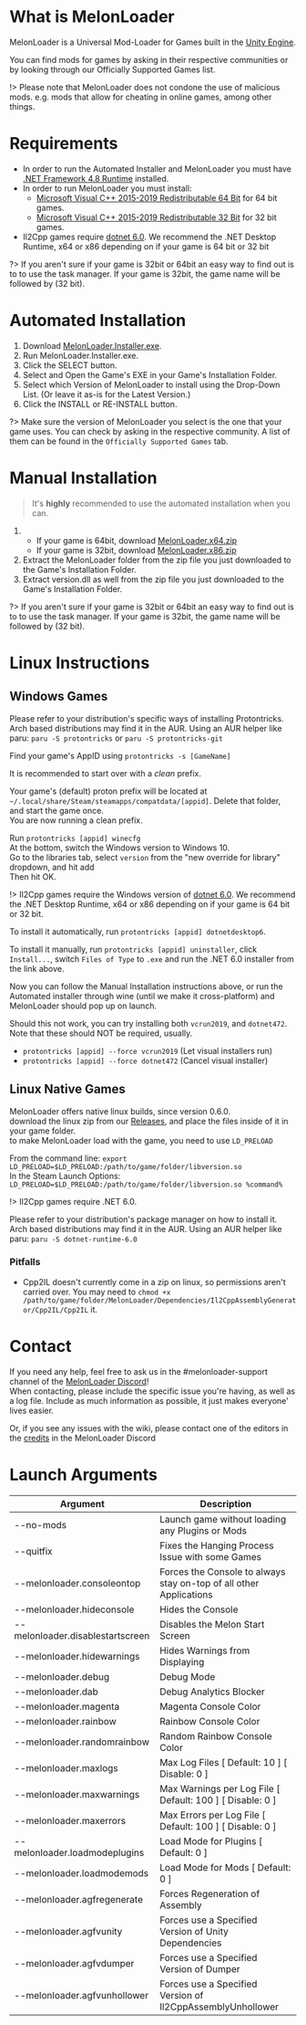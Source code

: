 # What is MelonLoader
MelonLoader is a Universal Mod-Loader for Games built in the [Unity Engine](https://unity.com).

You can find mods for games by asking in their respective communities or by looking through our Officially Supported Games list.

!> Please note that MelonLoader does not condone the use of malicious mods. e.g. mods that allow for cheating in online games, among other things.

# Requirements

- In order to run the Automated Installer and MelonLoader you must have [.NET Framework 4.8 Runtime](https://dotnet.microsoft.com/download/dotnet-framework/net48) installed.
- In order to run MelonLoader you must install:
  - [Microsoft Visual C++ 2015-2019 Redistributable 64 Bit](https://aka.ms/vs/16/release/vc_redist.x64.exe) for 64 bit games.
  - [Microsoft Visual C++ 2015-2019 Redistributable 32 Bit](https://aka.ms/vs/16/release/vc_redist.x86.exe) for 32 bit games.
- Il2Cpp games require [dotnet 6.0](https://dotnet.microsoft.com/en-us/download/dotnet/6.0#runtime-desktop-6.0.19). We recommend the .NET Desktop Runtime, x64 or x86 depending on if your game is 64 bit or 32 bit

?> If you aren't sure if your game is 32bit or 64bit an easy way to find out is to to use the task manager. If your game is 32bit, the game name will be followed by (32 bit).

# Automated Installation

1. Download [MelonLoader.Installer.exe](https://github.com/HerpDerpinstine/MelonLoader/releases/latest/download/MelonLoader.Installer.exe).
2. Run MelonLoader.Installer.exe.
3. Click the SELECT button.
4. Select and Open the Game's EXE in your Game's Installation Folder.
5. Select which Version of MelonLoader to install using the Drop-Down List.  (Or leave it as-is for the Latest Version.)
6. Click the INSTALL or RE-INSTALL button.

?> Make sure the version of MelonLoader you select is the one that your game uses. You can check by asking in the respective community. A list of them can be found in the `Officially Supported Games` tab.

# Manual Installation

> It's **highly** recommended to use the automated installation when you can.

1. - If your game is 64bit, download [MelonLoader.x64.zip](https://github.com/LavaGang/MelonLoader/releases/latest/download/MelonLoader.x64.zip)
   - If your game is 32bit, download [MelonLoader.x86.zip](https://github.com/LavaGang/MelonLoader/releases/latest/download/MelonLoader.x86.zip)
2. Extract the MelonLoader folder from the zip file you just downloaded to the Game's Installation Folder.
3. Extract version.dll as well from the zip file you just downloaded to the Game's Installation Folder. 

?> If you aren't sure if your game is 32bit or 64bit an easy way to find out is to to use the task manager. If your game is 32bit, the game name will be followed by (32 bit).

# Linux Instructions

## Windows Games
Please refer to your distribution's specific ways of installing Protontricks. <br>
Arch based distributions may find it in the AUR. Using an AUR helper like paru: `paru -S protontricks` or `paru -S protontricks-git`

Find your game's AppID using `protontricks -s [GameName]`

It is recommended to start over with a *clean* prefix.

Your game's (default) proton prefix will be located at ` ~/.local/share/Steam/steamapps/compatdata/[appid]`. Delete that folder, and start the game once.<br/>
You are now running a clean prefix.

Run `protontricks [appid] winecfg`<br/>
At the bottom, switch the Windows version to Windows 10.<br>
Go to the libraries tab, select `version` from the "new override for library" dropdown, and hit add<br/>
Then hit OK.

!> Il2Cpp games require the Windows version of [dotnet 6.0](https://dotnet.microsoft.com/en-us/download/dotnet/6.0#runtime-desktop-6.0.28). We recommend the .NET Desktop Runtime, x64 or x86 depending on if your game is 64 bit or 32 bit.

To install it automatically, run `protontricks [appid] dotnetdesktop6`.

To install it manually, run `protontricks [appid] uninstaller`, click `Install...`, switch `Files of Type` to `.exe` and run the .NET 6.0 installer from the link above.

Now you can follow the Manual Installation instructions above, or run the Automated installer through wine (until we make it cross-platform) and MelonLoader should pop up on launch.

Should this not work, you can try installing both `vcrun2019`, and `dotnet472`. Note that these should NOT be required, usually.
* `protontricks [appid] --force vcrun2019` (Let visual installers run)
* `protontricks [appid] --force dotnet472` (Cancel visual installer)

## Linux Native Games
MelonLoader offers native linux builds, since version 0.6.0. <br>
download the linux zip from our [Releases](https://github.com/LavaGang/MelonLoader/releases), and place the files inside of it in your game folder. <br>
to make MelonLoader load with the game, you need to use `LD_PRELOAD`

From the command line: `export LD_PRELOAD=$LD_PRELOAD:/path/to/game/folder/libversion.so` <br>
In the Steam Launch Options: `LD_PRELOAD=$LD_PRELOAD:/path/to/game/folder/libversion.so %command%`

!> Il2Cpp games require .NET 6.0.

Please refer to your distribution's package manager on how to install it. <br>
Arch based distributions may find it in the AUR. Using an AUR helper like paru: `paru -S dotnet-runtime-6.0`

### Pitfalls
* Cpp2IL doesn't currently come in a zip on linux, so permissions aren't carried over. You may need to `chmod +x /path/to/game/folder/MelonLoader/Dependencies/Il2CppAssemblyGenerator/Cpp2IL/Cpp2IL` it.

# Contact

If you need any help, feel free to ask us in the #melonloader-support channel of the [MelonLoader Discord](https://discord.gg/2Wn3N2P)!<br>
When contacting, please include the specific issue you're having, as well as a log file. Include as much information as possible, it just makes everyone' lives easier.

Or, if you see any issues with the wiki, please contact one of the editors in the [credits](credits.md) in the MelonLoader Discord


# Launch Arguments

| Argument              | Description                              |
| --------------------- | ---------------------------------------- |
| --no-mods	| Launch game without loading any Plugins or Mods |
| --quitfix	| Fixes the Hanging Process Issue with some Games |
| --melonloader.consoleontop | Forces the Console to always stay on-top of all other Applications |
| --melonloader.hideconsole	| Hides the Console |
| --melonloader.disablestartscreen | Disables the Melon Start Screen |
| --melonloader.hidewarnings | Hides Warnings from Displaying |
| --melonloader.debug	| Debug Mode |
| --melonloader.dab	| Debug Analytics Blocker |
| --melonloader.magenta	| Magenta Console Color |
| --melonloader.rainbow	| Rainbow Console Color |
| --melonloader.randomrainbow	| Random Rainbow Console Color |
| --melonloader.maxlogs	| Max Log Files [ Default: 10 ] [ Disable: 0 ] |
| --melonloader.maxwarnings	| Max Warnings per Log File [ Default: 100 ] [ Disable: 0 ] |
| --melonloader.maxerrors	| Max Errors per Log File [ Default: 100 ] [ Disable: 0 ] |
| --melonloader.loadmodeplugins | Load Mode for Plugins [ Default: 0 ] |
| --melonloader.loadmodemods | Load Mode for Mods [ Default: 0 ] |
| --melonloader.agfregenerate	| Forces Regeneration of Assembly |
| --melonloader.agfvunity	| Forces use a Specified Version of Unity Dependencies |
| --melonloader.agfvdumper | Forces use a Specified Version of Dumper |
| --melonloader.agfvunhollower | Forces use a Specified Version of Il2CppAssemblyUnhollower |
